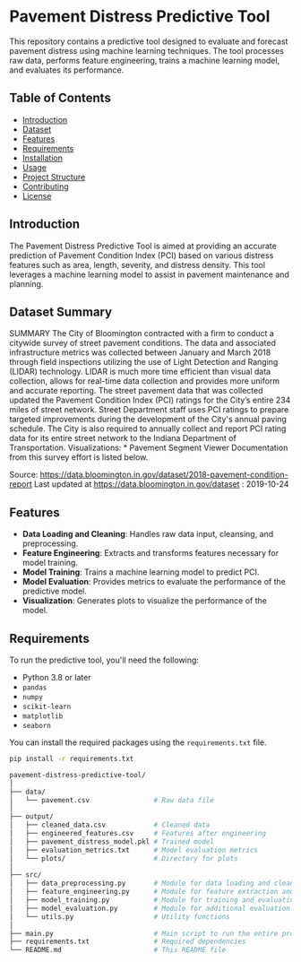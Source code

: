 # Pavement Distress Predictive Tool

This repository contains a predictive tool designed to evaluate and forecast pavement distress using machine learning techniques. The tool processes raw data, performs feature engineering, trains a machine learning model, and evaluates its performance. 

## Table of Contents

- [Introduction](#introduction)
- [Dataset](#data)
- [Features](#features)
- [Requirements](#requirements)
- [Installation](#installation)
- [Usage](#usage)
- [Project Structure](#project-structure)
- [Contributing](#contributing)
- [License](#license)

## Introduction

The Pavement Distress Predictive Tool is aimed at providing an accurate prediction of Pavement Condition Index (PCI) based on various distress features such as area, length, severity, and distress density. This tool leverages a machine learning model to assist in pavement maintenance and planning.

## Dataset Summary

SUMMARY
The City of Bloomington contracted with a firm to conduct a citywide survey of street pavement conditions. The data and associated infrastructure metrics was collected between January and March 2018 through field inspections utilizing the use of Light Detection and Ranging (LIDAR) technology. LIDAR is much more time efficient than visual data collection, allows for real-time data collection and provides more uniform and accurate reporting. The street pavement data that was collected updated the Pavement Condition Index (PCI) ratings for the City’s entire 234 miles of street network. Street Department staff uses PCI ratings to prepare targeted improvements during the development of the City's annual paving schedule. The City is also required to annually collect and report PCI rating data for its entire street network to the Indiana Department of Transportation. Visualizations: * Pavement Segment Viewer Documentation from this survey effort is listed below.

Source: https://data.bloomington.in.gov/dataset/2018-pavement-condition-report
Last updated at https://data.bloomington.in.gov/dataset : 2019-10-24

## Features

- **Data Loading and Cleaning**: Handles raw data input, cleansing, and preprocessing.
- **Feature Engineering**: Extracts and transforms features necessary for model training.
- **Model Training**: Trains a machine learning model to predict PCI.
- **Model Evaluation**: Provides metrics to evaluate the performance of the predictive model.
- **Visualization**: Generates plots to visualize the performance of the model.

## Requirements

To run the predictive tool, you'll need the following:

- Python 3.8 or later
- `pandas`
- `numpy`
- `scikit-learn`
- `matplotlib`
- `seaborn`

You can install the required packages using the `requirements.txt` file.

```bash
pip install -r requirements.txt
```

```bash
pavement-distress-predictive-tool/
│
├── data/
│   └── pavement.csv                # Raw data file
│
├── output/
│   ├── cleaned_data.csv            # Cleaned data
│   ├── engineered_features.csv     # Features after engineering
│   ├── pavement_distress_model.pkl # Trained model
│   ├── evaluation_metrics.txt      # Model evaluation metrics
│   └── plots/                      # Directory for plots
│
├── src/
│   ├── data_preprocessing.py       # Module for data loading and cleaning
│   ├── feature_engineering.py      # Module for feature extraction and transformation
│   ├── model_training.py           # Module for training and evaluating model
│   ├── model_evaluation.py         # Module for additional evaluation
│   └── utils.py                    # Utility functions
│
├── main.py                         # Main script to run the entire process
├── requirements.txt                # Required dependencies
└── README.md                       # This README file